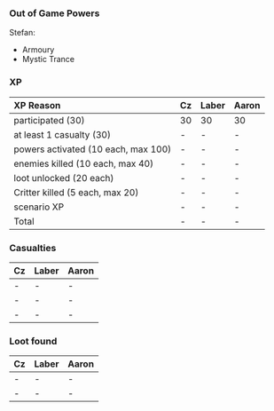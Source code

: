 <h3>Out of Game Powers</h3>  

Stefan:  
 - Armoury
 - Mystic Trance

<h3>XP</h3>  

|XP Reason|Cz|Laber|Aaron|
|:---|:---|:---|:---|
|participated (30)|30|30|30|
|at least 1 casualty (30)|-|-|-|
|powers activated (10 each, max 100)|-|-|-|
|enemies killed (10 each, max 40)|-|-|-|
|loot unlocked (20 each)|-|-|-|
|Critter killed (5 each, max 20)|-|-|-|
|scenario XP|-|-|-|
|Total|-|-|-|

<h3>Casualties</h3>    

|Cz|Laber|Aaron|
|:---|:---|:---|
|-|-|-|
|-|-|-|
|-|-|-|

<h3>Loot found</h3>   

|Cz|Laber|Aaron|
|:---|:---|:---|
|-|-|-|
|-|-|-|
